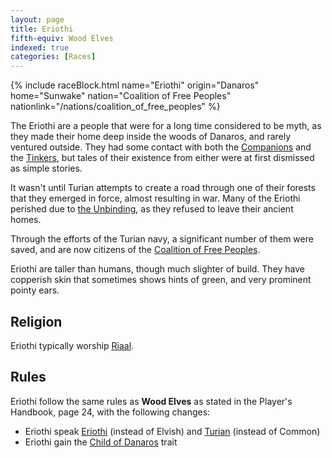 ```yaml
---
layout: page
title: Eriothi
fifth-equiv: Wood Elves
indexed: true
categories: [Races]
---
```


{% include raceBlock.html name="Eriothi" origin="Danaros" home="Sunwake" nation="Coalition of Free Peoples" nationlink="/nations/coalition_of_free_peoples" %}

The Eriothi are a people that were for a long time considered to be myth, as they made their home deep inside the woods of Danaros, and rarely ventured outside. They had
some contact with both the [Companions](/races/companions) and the [Tinkers](/races/tinkers), but tales of their existence from either were at first dismissed as simple stories.

It wasn't until Turian attempts to create a road through one of their forests that they emerged in force, almost resulting in war. Many of the Eriothi perished
due to [the Unbinding](/history/the-unbinding), as they refused to leave their ancient homes.

Through the efforts of the Turian navy, a significant number of them were saved, and are now citizens of the [Coalition of Free Peoples](/nations/coalition_of_free_peoples).

Eriothi are taller than humans, though much slighter of build. They have copperish skin that sometimes shows hints of green, and very
prominent pointy ears.

## Religion

Eriothi typically worship [Riaal](/pantheons/the_unscathed).

## Rules

Eriothi follow the same rules as **Wood Elves** as stated in the Player's Handbook, page 24, with the following changes:

- Eriothi speak [Eriothi](/general/languages) (instead of Elvish) and [Turian](/general/languages) (instead of Common)
- Eriothi gain the [Child of Danaros](/rules/child_of_danaros) trait
